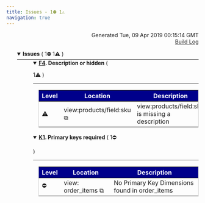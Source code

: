 ```yaml
---
title: Issues - 1⛔ 1⚠️  
navigation: true
---
```

<p style="text-align:right;color:#cccs">
Generated Tue, 09 Apr 2019 00:15:14 GMT
<br><a href="http://ec2-3-8-156-198.eu-west-2.compute.amazonaws.com:8080/job/look_at_me_sideways/37/">Build Log</a>
</p>



<details style="margin-left: 3em" open="open">
<summary style="margin-left:-1em;border-bottom:solid 1px #333;">
<b>Issues</b>
(
   1⛔ 
 1⚠️ 
)
</summary>



<details style="margin-left: 3em" open="open">
<summary style="margin-left:-1em;border-bottom:solid 1px #333;">
<b><a href="https://looker-open-source.github.io/look-at-me-sideways/rules.html#f4">F4</a>. Description or hidden</b>
(

 1⚠️ 
)
</summary>

<table style="border:solid 1px #ccc">
<thead style="background-color:darkblue;color:white"><tr>
<th>Level</th>
<th>Location</th>
<th>Description</th>
</tr></thead>
<tbody>

<tr>
<td>⚠️</td>
<td>view:products&#47;field:sku <a href="&#47;projects&#47;thelook&#47;files&#47;products.view.lkml#view:products&#47;field:sku" style="text-decoration: none">⧉</a></td>
<td>view:products/field:sku is missing a description</td>
</tr>

</tbody>
</table>


</details>



<details style="margin-left: 3em" open="open">
<summary style="margin-left:-1em;border-bottom:solid 1px #333;">
<b><a href="https://looker-open-source.github.io/look-at-me-sideways/rules.html#k1">K1</a>. Primary keys required</b>
(
   1⛔ 

)
</summary>

<table style="border:solid 1px #ccc">
<thead style="background-color:darkblue;color:white"><tr>
<th>Level</th>
<th>Location</th>
<th>Description</th>
</tr></thead>
<tbody>

<tr>
<td>⛔</td>
<td>view: order_items <a href="&#47;projects&#47;thelook&#47;files&#47;order_items.view.lkml#view:order_items" style="text-decoration: none">⧉</a></td>
<td>No Primary Key Dimensions found in order_items</td>
</tr>

</tbody>
</table>


</details>


</details>







